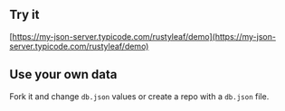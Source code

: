 ## Try it

[https://my-json-server.typicode.com/rustyleaf/demo](https://my-json-server.typicode.com/rustyleaf/demo)

## Use your own data

Fork it and change `db.json` values or create a repo with a `db.json` file.

